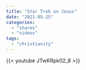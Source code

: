 ```yaml
---
title: "Star Trek on Jesus"
date: "2021-05-25"
categories:
  - "shares"
  - "videos"
tags:
  - "christianity"
---
```


{{< youtube JTwKRpk02_8 >}}
